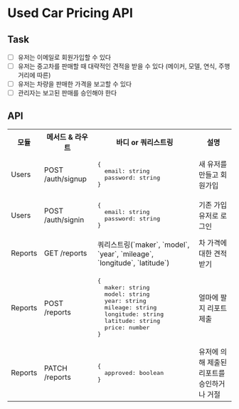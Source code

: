 # Used Car Pricing API

## Task
- [ ] 유저는 이메일로 회원가입할 수 있다
- [ ] 유저는 중고차를 판매할 때 대략적인 견적을 받을 수 있다 (메이커, 모델, 연식, 주행거리에 따른)
- [ ] 유저는 차량을 판매한 가격을 보고할 수 있다
- [ ] 관리자는 보고된 판매를 승인해야 한다

## API

<table>
  <tbody>
    <tr>
      <th>모듈</th>
      <th>메서드 & 라우트</th>
      <th>바디 or 쿼리스트링</th>
      <th>설명</th>
    </tr>
    <tr>
      <td>Users</td>
      <td>POST /auth/signup</td>
      <td>
<pre>{
  email: string
  password: string
}</pre>
      </td>
      <td>새 유저를 만들고 회원가입</td>
    </tr>
    <tr>
      <td>Users</td>
      <td>POST /auth/signin</td>
      <td>
<pre>{
  email: string
  password: string
}</pre>
      </td>
      <td>기존 가입 유저로 로그인</td>
    </tr>
    <tr>
      <td>Reports</td>
      <td>GET /reports</td>
      <td>
        쿼리스트링(`maker`, `model`, `year`, `mileage`, `longitude`, `latitude`)
      </td>
      <td>차 가격에 대한 견적 받기</td>
    </tr>
    <tr>
      <td>Reports</td>
      <td>POST /reports</td>
      <td>
<pre>{
  maker: string
  model: string
  year: string
  mileage: string
  longitude: string
  latitude: string
  price: number
}</pre>
      </td>
      <td>얼마에 팔지 리포트 제출</td>
    </tr>
    <tr>
      <td>Reports</td>
      <td>PATCH /reports</td>
      <td>
<pre>{
  approved: boolean
}</pre>
      </td>
      <td>유저에 의해 제출된 리포트를 승인하거나 거절</td>
    </tr>
  </tbody>
</table>